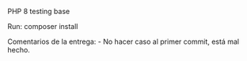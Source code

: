 PHP 8 testing base

Run: composer install

Comentarios de la entrega:
    - No hacer caso al primer commit, está mal hecho.